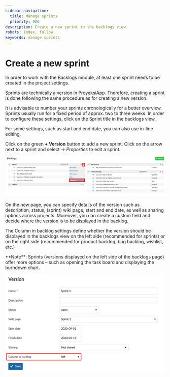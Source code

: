 ```yaml
---
sidebar_navigation:
  title: Manage sprints
  priority: 900
description: Create a new sprint in the backlogs view.
robots: index, follow
keywords: manage sprints
---
```


# Create a new sprint

In order to work with the Backlogs module, at least one sprint needs to be created in the project settings.

Sprints are technically a version in ProyeksiApp. Therefore, creating a sprint is done following the same procedure as for creating a new version.

It is advisable to number your sprints chronologically for a better overview.  Sprints usually run for a fixed period of approx. two to three weeks. In order to configure these settings, click on the Sprint title in the  backlogs view.

For some settings, such as start and end date, you can  also use in-line editing.

Click on the green **+ Version** button to add a new sprint. Click on the arrow next to a sprint and select -> *Properties* to edit a sprint.

![User-guide-backlogs-manage-sprints](User-guide-backlogs-manage-sprints.png)



On the new page, you can specify details of the version such as description, status, (sprint) wiki page, start and end date, as well as  sharing options across projects. Moreover, you can create a custom field and decide where the version is to be displayed in the backlog. 

The Column in backlog settings define whether the version should be displayed in the backlogs view on the left side (recommended for sprints) or on the right side (recommended for product backlog, bug backlog, wishlist, etc.)

<div class="alert alert-info" role="alert">
**Note**: Sprints (versions displayed on the left side of the backlogs page) offer more options – such as opening the task board and displaying the burndown chart.
</div>

![User-guide-backlogs-manage-versions](User-guide-backlogs-manage-versions.png) 
